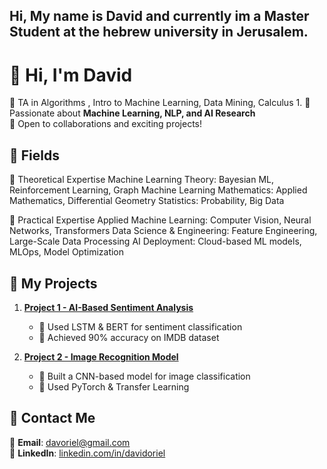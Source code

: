 ## Hi, My name is David and currently im a Master Student at the hebrew university in Jerusalem.
# 🚀 Hi, I'm David

🔹 TA in Algorithms , Intro to Machine Learning, Data Mining, Calculus 1. 
🔹 Passionate about **Machine Learning, NLP, and AI Research**  
🔹 Open to collaborations and exciting projects!

## 📌 Fields

🔹 Theoretical Expertise
Machine Learning Theory: Bayesian ML, Reinforcement Learning, Graph Machine Learning
Mathematics: Applied Mathematics, Differential Geometry
Statistics: Probability, Big Data

🔹 Practical Expertise
Applied Machine Learning: Computer Vision, Neural Networks, Transformers
Data Science & Engineering: Feature Engineering, Large-Scale Data Processing
AI Deployment: Cloud-based ML models, MLOps, Model Optimization

## 📌 My Projects
1. **[Project 1 - AI-Based Sentiment Analysis](https://github.com/yourusername/project1)**
   - 🔹 Used LSTM & BERT for sentiment classification
   - 🔹 Achieved 90% accuracy on IMDB dataset

2. **[Project 2 - Image Recognition Model](https://github.com/yourusername/project2)**
   - 🔹 Built a CNN-based model for image classification
   - 🔹 Used PyTorch & Transfer Learning

## 📌 Contact Me
📧 **Email**: davoriel@gmail.com  
🔗 **LinkedIn**: [linkedin.com/in/davidoriel](https://www.linkedin.com/in/davidoriel/)

